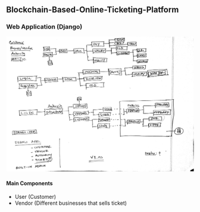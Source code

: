 ## Blockchain-Based-Online-Ticketing-Platform

### Web Application (Django)
![web-app architecture](webapp-arch.jpg)

#### Main Components
- User (Customer)
- Vendor (Different businesses that sells ticket)
